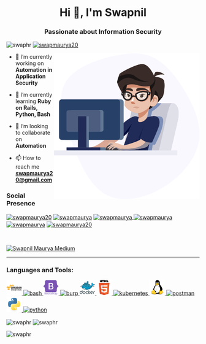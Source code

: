 <h1 align="center">Hi 👋, I'm Swapnil</h1>

<h3 align="center">Passionate about Information Security</h3>

<p align="left"> <img src="https://komarev.com/ghpvc/?username=swaphr&label=Profile%20views&color=2bee07&style=flat" alt="swaphr" width="140" height="28"/> <a href="https://twitter.com/swapmaurya20" target="blank"><img src="https://img.shields.io/twitter/follow/swapmaurya20?logo=twitter&style=for-the-badge" alt="swapmaurya20" /></a></p>

<p><img src="https://github.com/swapHR/swapHR/blob/main/img/home-right.png" style="float" align="right" width=380 height=380">
  
- 🔭 I’m currently working on **Automation in Application Security**
  
- 🌱 I’m currently learning **Ruby on Rails, Python, Bash**
  
- 👯 I’m looking to collaborate on **Automation**
  
- 📫 How to reach me **swapmaurya20@gmail.com**
</p>

<h3 align="left">Social Presence</h3>
<p align="left">
<a href="https://twitter.com/swapmaurya20" target="blank"><img align="center" src="https://raw.githubusercontent.com/rahuldkjain/github-profile-readme-generator/master/src/images/icons/Social/twitter.svg" alt="swapmaurya20" height="30" width="40" /></a>
<a href="https://linkedin.com/in/swapmaurya" target="blank"><img align="center" src="https://raw.githubusercontent.com/rahuldkjain/github-profile-readme-generator/master/src/images/icons/Social/linked-in-alt.svg" alt="swapmaurya" height="30" width="40" /></a>
<a href="https://instagram.com/swapmaurya" target="blank"><img align="center" src="https://raw.githubusercontent.com/rahuldkjain/github-profile-readme-generator/master/src/images/icons/Social/instagram.svg" alt="swapmaurya" height="30" width="40" /> <a href="https://hackerone.com/swap20" target="blank"><img align="center" src="https://hackerone.com/favicon.ico" alt="swapmaurya" height="32" width="35" /></a> <a href="https://bugcrowd.com/swapmaurya" target="blank"><img align="center" src="https://logos.bugcrowdusercontent.com/logos/ef74/d1fa/62a5b64c/3809e0af42850a579f02c3434743e3ca_bugcrowd__1_.png" alt="swapmaurya" height="34" width="36" /></a> <a href="https://medium.com/@swapmaurya20" target="blank"><img align="center" src="https://raw.githubusercontent.com/rahuldkjain/github-profile-readme-generator/master/src/images/icons/Social/medium.svg" alt="swapmaurya20" height="34" width="36" /></a>
</p>
  </br>
  
[![Swapnil Maurya Medium](https://github-readme-medium.vercel.app/?username=swapmaurya20)](https://medium.com/@swapmaurya20)

________________________________________________
<h3 align="left">Languages and Tools:</h3>
<p align="left"> <a href="https://aws.amazon.com" target="_blank" rel="noreferrer"> <img src="https://raw.githubusercontent.com/devicons/devicon/master/icons/amazonwebservices/amazonwebservices-original-wordmark.svg" alt="aws" width="40" height="40"/> </a> <a href="https://www.gnu.org/software/bash/" target="_blank" rel="noreferrer"> <img src="https://www.vectorlogo.zone/logos/gnu_bash/gnu_bash-icon.svg" alt="bash" width="40" height="40"/> </a> <a href="https://getbootstrap.com" target="_blank" rel="noreferrer"> <img src="https://raw.githubusercontent.com/devicons/devicon/master/icons/bootstrap/bootstrap-plain-wordmark.svg" alt="bootstrap" width="40" height="40"/> </a> <a href="https://portswigger.net/" target="_blank" rel="noreferrer"> <img src="https://avatars.githubusercontent.com/u/13749115?s=200&v=4" alt="burp" width="40" height="40"/> </a> <a href="https://www.docker.com/" target="_blank" rel="noreferrer"> <img src="https://raw.githubusercontent.com/devicons/devicon/master/icons/docker/docker-original-wordmark.svg" alt="docker" width="40" height="40"/> <a href="https://www.w3.org/html/" target="_blank" rel="noreferrer"> <img src="https://raw.githubusercontent.com/devicons/devicon/master/icons/html5/html5-original-wordmark.svg" alt="html5" width="40" height="40"/> </a> <a href="https://kubernetes.io" target="_blank" rel="noreferrer"> <img src="https://www.vectorlogo.zone/logos/kubernetes/kubernetes-icon.svg" alt="kubernetes" width="40" height="40"/> </a> <a href="https://www.linux.org/" target="_blank" rel="noreferrer"> <img src="https://raw.githubusercontent.com/devicons/devicon/master/icons/linux/linux-original.svg" alt="linux" width="40" height="40"/> </a> <a href="https://postman.com" target="_blank" rel="noreferrer"> <img src="https://www.vectorlogo.zone/logos/getpostman/getpostman-icon.svg" alt="postman" width="40" height="40"/> </a> <a href="https://www.python.org" target="_blank" rel="noreferrer"> <img src="https://raw.githubusercontent.com/devicons/devicon/master/icons/python/python-original.svg" alt="python" width="40" height="40"/> </a> <a href="https://www.ruby-lang.org" target="_blank" rel="noreferrer"> <img src="https://www.ruby-lang.org/images/header-ruby-logo@2x.png" alt="python" width="40" height="40"/> </a></p>

<p><img align="center" width=380 height=280 src="https://github-readme-stats.vercel.app/api?username=swaphr&show_icons=true&locale=en" alt="swaphr" />
<img align="center" width=380 height=280 src="https://github-readme-streak-stats.herokuapp.com/?user=swaphr&" alt="swaphr" /></p>
<p><img align="left" src="https://github-readme-stats.vercel.app/api/top-langs/?username=swaphr" alt="swaphr" /></p>

